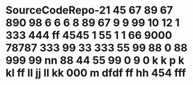 # SourceCodeRepo-21 45 67 89 67 890 98 6 6 6 8 89 67 9 9 99 10 12 1   333 444 ff 4545 1 55 1 1 66 9000 78787 333 99 33 333 55 99 88 0 88 999 99 nn 88 44 55 99 0 9 0 k k p k kl ff ll jj ll kk 000 m dfdf ff hh 454 fff

